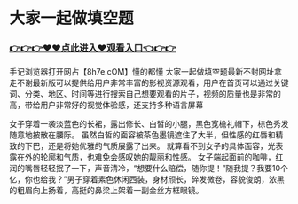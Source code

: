 # 大家一起做填空题
### <a href="https://github.com/uyioq/hyui/issues/1">👉👉👉♥♥点此进入♥观看入口👈👉👉</a>


手记浏览器打开网占【8h7e.cOM】懂的都懂
大家一起做填空题最新不封网址拿走不谢最新版可以提供给用户非常丰富的影视资源观看，用户在首页可以通过关键词、分类、地区、时间等进行搜索自己想要观看的片子，视频的质量也是非常的高，带给用户非常好的视觉体验感，还支持多种语言屏幕

女子穿着一袭淡蓝色的长裙，露出修长、白皙的小腿，黑色宽檐礼帽下，棕色秀发随意地披散在腰际。
虽然白皙的面容被茶色墨镜遮住了大半，但性感的红唇和精致的下巴，还是将她优雅的气质展露了出来。
就算看不到女子的具体面容，光表露在外的轮廓和气质，也难免会感叹她的靓丽和性感。
女子端起面前的咖啡，红润的嘴唇轻轻抿了一下，声音清冷，“想要什么赔偿，随你提！”随我提？我要10个亿，你也给我？”男子穿着素色休闲西装，身材颀长，碎发微卷，容貌俊朗，浓黑的粗眉向上扬着，高挺的鼻梁上架着一副金丝方框眼镜。
